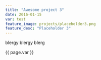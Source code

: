 ```yaml
---
title: "Awesome project 3"
date: 2016-01-15
var: test
feature_image: projects/placeholder3.png
feature_desc: "Placeholder 3"
---
```

blergy blergy blerg

{{ page.var }}
